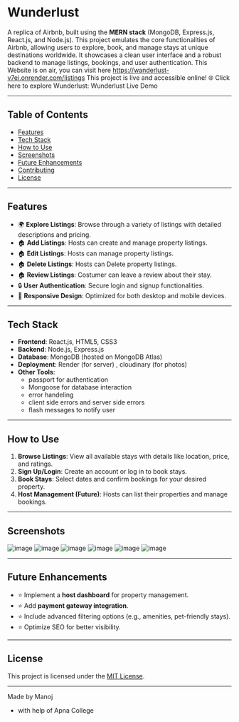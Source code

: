 # **Wunderlust**  
A replica of Airbnb, built using the **MERN stack** (MongoDB, Express.js, React.js, and Node.js). This project emulates the core functionalities of Airbnb, allowing users to explore, book, and manage stays at unique destinations worldwide. It showcases a clean user interface and a robust backend to manage listings, bookings, and user authentication.
This Website is on air, you can visit here
https://wanderlust-v7ei.onrender.com/listings
This project is live and accessible online! 🌐
Click here to explore Wunderlust: Wunderlust Live Demo

---

## **Table of Contents**
- [Features](#features)
- [Tech Stack](#tech-stack)
- [How to Use](#how-to-use)
- [Screenshots](#screenshots)
- [Future Enhancements](#future-enhancements)
- [Contributing](#contributing)
- [License](#license)

---

## **Features**
- 🌍 **Explore Listings**: Browse through a variety of listings with detailed descriptions and pricing.
- 🏠 **Add Listings**: Hosts can create and manage property listings.
- 🏠 **Edit Listings**: Hosts can manage property listings.
- 🏠 **Delete Listings**: Hosts can Delete property listings.
- 🏠 **Review Listings**: Costumer can leave a review about their stay.
- 🔒 **User Authentication**: Secure login and signup functionalities.
- 📱 **Responsive Design**: Optimized for both desktop and mobile devices.


---

## **Tech Stack**
- **Frontend**: React.js, HTML5, CSS3
- **Backend**: Node.js, Express.js
- **Database**: MongoDB (hosted on MongoDB Atlas)
- **Deployment**: Render (for server) , cloudinary (for photos)
- **Other Tools**:
  - passport for authentication
  - Mongoose for database interaction
  - error handeling
  - client side errors and server side errors
  - flash messages to notify user

---



## **How to Use**
1. **Browse Listings**: View all available stays with details like location, price, and ratings.
2. **Sign Up/Login**: Create an account or log in to book stays.
3. **Book Stays**: Select dates and confirm bookings for your desired property.
4. **Host Management (Future)**: Hosts can list their properties and manage bookings.

---

## **Screenshots**
![image](https://github.com/user-attachments/assets/9e018a5e-4b68-4c7b-a4e8-cdbbabb6b442)
![image](https://github.com/user-attachments/assets/d5d0ea73-8737-4d2d-b9d3-c75c1887a486)
![image](https://github.com/user-attachments/assets/6fa19e53-6096-4e2e-9f2a-5ee21d88b931)
![image](https://github.com/user-attachments/assets/aa47ecf5-378d-430e-af0e-eeff925b010f)
![image](https://github.com/user-attachments/assets/7ede338d-acda-4276-ae80-deade3b4070b)
![image](https://github.com/user-attachments/assets/a6e303ba-4d78-4cfd-b30b-25f382da2dd6)





---

## **Future Enhancements**
- ⭐ Implement a **host dashboard** for property management.
- ⭐ Add **payment gateway integration**.
- ⭐ Include advanced filtering options (e.g., amenities, pet-friendly stays).
- ⭐ Optimize SEO for better visibility.

---



## **License**
This project is licensed under the [MIT License](LICENSE).

---
Made by Manoj
   - with help of Apna College
